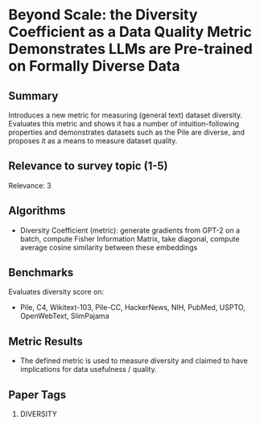 # Beyond Scale: the Diversity Coefficient as a Data Quality Metric Demonstrates LLMs are Pre-trained on Formally Diverse Data

## Summary

Introduces a new metric for measuring (general text) dataset diversity. Evaluates this metric and shows it has a number of intuition-following properties and demonstrates datasets such as the Pile are diverse, and proposes it as a means to measure dataset quality.

## Relevance to survey topic (1-5)

Relevance: 3

## Algorithms

- Diversity Coefficient (metric): generate gradients from GPT-2 on a batch, compute Fisher Information Matrix, take diagonal, compute average cosine similarity between these embeddings


## Benchmarks

Evaluates diversity score on: 

- Pile, C4, Wikitext-103, Pile-CC, HackerNews, NIH, PubMed, USPTO, OpenWebText, SlimPajama

## Metric Results

- The defined metric is used to measure diversity and claimed to have implications for data usefulness / quality.

## Paper Tags

1. DIVERSITY
